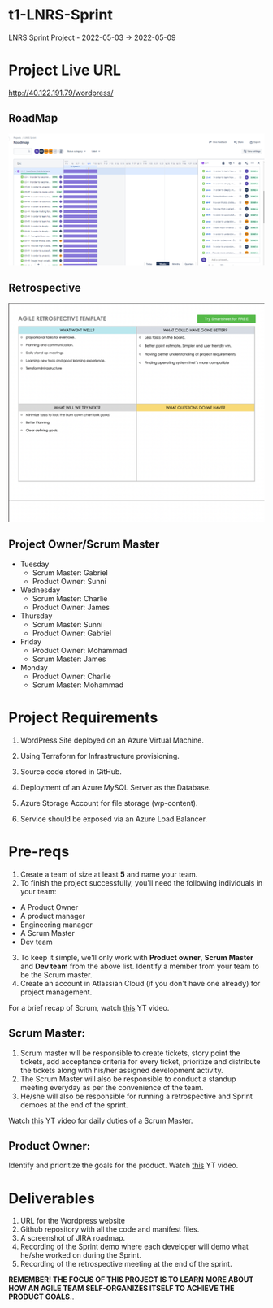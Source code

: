 # t1-LNRS-Sprint
LNRS Sprint Project - 2022-05-03 -> 2022-05-09

# Project Live URL
http://40.122.191.79/wordpress/

## RoadMap
![RoadMap](/imgs/roadmap.png)

## Retrospective
![Retrospective](/imgs/restrospective.png)

## Project Owner/Scrum Master
- Tuesday
    - Scrum Master: Gabriel
    - Product Owner: Sunni
- Wednesday
    - Scrum Master: Charlie
    - Product Owner: James
- Thursday
    - Scrum Master: Sunni
    - Product Owner: Gabriel
- Friday
    - Product Owner: Mohammad
    - Scrum Master: James
- Monday
    - Product Owner: Charlie
    - Scrum Master: Mohammad

# Project Requirements
1. WordPress Site deployed on an Azure Virtual Machine.

2. Using Terraform for Infrastructure provisioning.

3. Source code stored in GitHub.

4. Deployment of an Azure MySQL Server as the Database.

5. Azure Storage Account for file storage (wp-content).

6. Service should be exposed via an Azure Load Balancer.

# Pre-reqs
1. Create a team of size at least **5** and name your team.
2. To finish the project successfully, you'll need the following individuals in your team:
  - A Product Owner
  - A product manager
  - Engineering manager
  - A Scrum Master
  - Dev team

3. To keep it simple, we'll only work with **Product owner**, **Scrum Master** and **Dev team** from the above list. Identify a member from your team to be the Scrum master.
4. Create an account in Atlassian Cloud (if you don't have one already) for project management.

For a brief recap of Scrum, watch [this](https://www.youtube.com/watch?v=DbCvs-60ytM&t=21s) YT video.


## Scrum Master:

1. Scrum master will be responsible to create tickets, story point the tickets, add acceptance criteria for every ticket, prioritize and distribute the tickets along with his/her assigned development activity.
2. The Scrum Master will also be responsible to conduct a standup meeting everyday as per the convenience of the team. 
3. He/she will also be responsible for running a retrospective and Sprint demoes at the end of the sprint.

Watch [this](https://www.youtube.com/watch?v=Adz-kdNB3DE) YT video for daily duties of a Scrum Master.

## Product Owner:
Identify and prioritize the goals for the product.
Watch [this](https://www.youtube.com/watch?v=502ILHjX9EE&t=19s) YT video.

# Deliverables
1. URL for the Wordpress website
2. Github repository with all the code and manifest files.
3. A screenshot of JIRA roadmap.
4. Recording of the Sprint demo where each developer will demo what he/she worked on during the Sprint.
5. Recording of the retrospective meeting at the end of the sprint.


**REMEMBER! THE FOCUS OF THIS PROJECT IS TO LEARN MORE ABOUT HOW AN AGILE TEAM SELF-ORGANIZES ITSELF TO ACHIEVE THE PRODUCT GOALS.**.